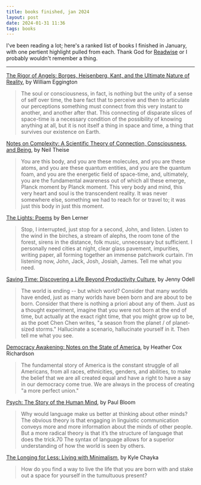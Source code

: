 ```yaml
---
title: books finished, jan 2024
layout: post
date: 2024-01-31 11:36
tags: books
---
```


I've been reading a lot; here's a ranked list of books I finished in January, with one pertient highlight pulled from each. Thank God for [Readwise](https://readwise.io) or I probably wouldn't remember a thing.

---

[The Rigor of Angels: Borges, Heisenberg, Kant, and the Ultimate Nature of Reality](https://www.amazon.com/Rigor-Angels-Heisenberg-Ultimate-Reality-ebook/dp/B0BNMFDLNK/), by William Eggington

> The soul or consciousness, in fact, is nothing but the unity of a sense of self over time, the bare fact that to perceive and then to articulate our perceptions something must connect from this very instant to another, and another after that. This connecting of disparate slices of space-time is a necessary condition of the possibility of knowing anything at all, but it is not itself a thing in space and time, a thing that survives our existence on Earth.

[Notes on Complexity: A Scientific Theory of Connection, Consciousness, and Being](https://www.amazon.com/Notes-Complexity-Scientific-Connection-Consciousness-ebook/dp/B0B74STY6H/), by Neil Theise

> You are this body, and you are these molecules, and you are these atoms, and you are these quantum entities, and you are the quantum foam, and you are the energetic field of space-time, and, ultimately, you are the fundamental awareness out of which all these emerge, Planck moment by Planck moment. This very body and mind, this very heart and soul is the transcendent reality. It was never somewhere else, something we had to reach for or travel to; it was just this body in just this moment.

[The Lights: Poems](https://www.amazon.com/Lights-Poems-Ben-Lerner/dp/0374279217) by Ben Lerner

> Stop, I interrupted, just stop for a second, John, and listen. Listen to the wind in the birches, a stream of alephs, the room tone of the forest, sirens in the distance, folk music, unnecessary but sufficient. I personally need cities at night, clear glass pavement, impurities, writing paper, all forming together an immense patchwork curtain. I’m listening now, John, Jack, Josh, Josiah, James. Tell me what you need.

[Saving Time: Discovering a Life Beyond Productivity Culture](https://www.amazon.com/Saving-Time-Discovering-Beyond-Clock-ebook/dp/B0B3HY8HGW/), by Jenny Odell

> The world is ending -- but which world? Consider that many worlds have ended, just as many worlds have been born and are about to be born. Consider that there is nothing a priori about any of them. Just as a thought experiment, imagine that you were not born at the end of time, but actually at the exact right time, that you might grow up to be, as the poet Chen Chen writes, "a season from the planet / of planet-sized storms." Hallucinate a scenario, hallucinate yourself in it. Then tell me what you see.

[Democracy Awakening: Notes on the State of America](https://www.amazon.com/Democracy-Awakening-Notes-State-America-ebook/dp/B0BT4QFZRC/), by Heather Cox Richardson

> The fundamental story of America is the constant struggle of all Americans, from all races, ethnicities, genders, and abilities, to make the belief that we are all created equal and have a right to have a say in our democracy come true. We are always in the process of creating "a more perfect union."

[Psych: The Story of the Human Mind](https://www.amazon.com/Psych-Story-Human-Paul-Bloom-ebook/dp/B0B2RRP1ZZ/), by Paul Bloom

> Why would language make us better at thinking about other minds? The obvious theory is that engaging in linguistic communication conveys more and more information about the minds of other people. But a more radical theory is that it’s the structure of language that does the trick.70 The syntax of language allows for a superior understanding of how the world is seen by others.

[The Longing for Less: Living with Minimalism](https://www.amazon.com/Longing-Less-Living-Minimalism-ebook/dp/B07V3N7MPQ/), by Kyle Chayka

> How do you find a way to live the life that you are born with and stake out a space for yourself in the tumultuous present?
